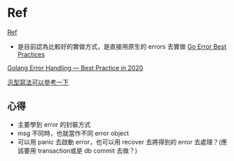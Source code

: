 # Ref
[Ref](https://earthly.dev/blog/golang-errors/)

- 是目前認為比較好的實做方式，是直接用原生的 errors 去實做
[Go Error Best Practices](https://levelup.gitconnected.com/go-error-best-practice-f0864c5c2385)

[Golang Error Handling — Best Practice in 2020](https://itnext.io/golang-error-handling-best-practice-a36f47b0b94c)

[汎型寫法可以參考一下](https://go.dev/doc/tutorial/generics)


## 心得
- 主要學到 error 的封裝方式
- msg 不同時，也就當作不同 error object
- 可以用 panic 去啟動 error，也可以用 recover 去將得到的 error 去處理？(應該要用 transaction或是 db commit 去做？)
